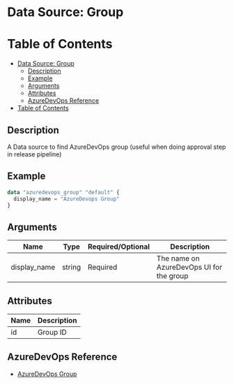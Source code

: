 # Data Source: Group

Table of Contents
=================

   * [Data Source: Group](#data-source-group)
      * [Description](#description)
      * [Example](#example)
      * [Arguments](#arguments)
      * [Attributes](#attributes)
      * [AzureDevOps Reference](#azuredevops-reference)
   * [Table of Contents](#table-of-contents)

## Description

A Data source to find AzureDevOps group (useful when doing approval step in release pipeline)

## Example

```terraform
data "azuredevops_group" "default" {
  display_name = "AzureDevops Group"
}
```

## Arguments

| Name | Type | Required/Optional | Description |
|------|------|-------------------|-------------|
| display_name | string | Required | The name on AzureDevOps UI for the group |

## Attributes

| Name | Description |
|------|-------------|
| id | Group ID | 

## AzureDevOps Reference

- [AzureDevOps Group](https://docs.microsoft.com/en-us/azure/devops/organizations/security/permissions?view=azure-devops&tabs=preview-page)
